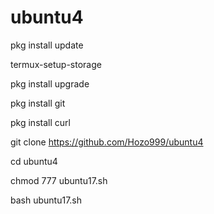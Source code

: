 # ubuntu4

pkg install update

termux-setup-storage

pkg install upgrade

pkg install git

pkg install curl 

git clone https://github.com/Hozo999/ubuntu4

cd ubuntu4

chmod 777 ubuntu17.sh

bash ubuntu17.sh
